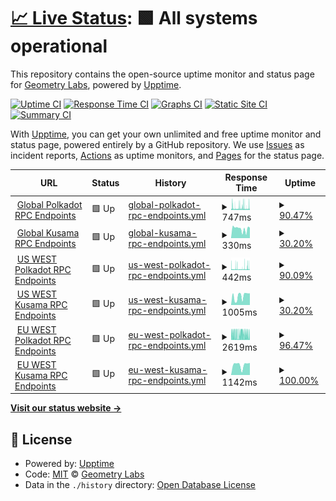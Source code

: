 # [📈 Live Status](https://status.substrate.geometry.io): <!--live status--> **🟩 All systems operational**

This repository contains the open-source uptime monitor and status page for [Geometry Labs](https://status.substrate.geometry.io), powered by [Upptime](https://github.com/upptime/upptime).

[![Uptime CI](https://github.com/geometry-labs/substrate-status-page/workflows/Uptime%20CI/badge.svg)](https://github.com/geometry-labs/substrate-status-page/actions?query=workflow%3A%22Uptime+CI%22)
[![Response Time CI](https://github.com/geometry-labs/substrate-status-page/workflows/Response%20Time%20CI/badge.svg)](https://github.com/geometry-labs/substrate-status-page/actions?query=workflow%3A%22Response+Time+CI%22)
[![Graphs CI](https://github.com/geometry-labs/substrate-status-page/workflows/Graphs%20CI/badge.svg)](https://github.com/geometry-labs/substrate-status-page/actions?query=workflow%3A%22Graphs+CI%22)
[![Static Site CI](https://github.com/geometry-labs/substrate-status-page/workflows/Static%20Site%20CI/badge.svg)](https://github.com/geometry-labs/substrate-status-page/actions?query=workflow%3A%22Static+Site+CI%22)
[![Summary CI](https://github.com/geometry-labs/substrate-status-page/workflows/Summary%20CI/badge.svg)](https://github.com/geometry-labs/substrate-status-page/actions?query=workflow%3A%22Summary+CI%22)

With [Upptime](https://upptime.js.org), you can get your own unlimited and free uptime monitor and status page, powered entirely by a GitHub repository. We use [Issues](https://github.com/geometry-labs/substrate-status-page/issues) as incident reports, [Actions](https://github.com/geometry-labs/substrate-status-page/actions) as uptime monitors, and [Pages](https://status.substrate.geometry.io) for the status page.

<!--start: status pages-->
<!-- This summary is generated by Upptime (https://github.com/upptime/upptime) -->
<!-- Do not edit this manually, your changes will be overwritten -->
<!-- prettier-ignore -->
| URL | Status | History | Response Time | Uptime |
| --- | ------ | ------- | ------------- | ------ |
| <img alt="" src="https://favicons.githubusercontent.com/polkadot.geometry.io" height="13"> [Global Polkadot RPC Endpoints](https://polkadot.geometry.io/api) | 🟩 Up | [global-polkadot-rpc-endpoints.yml](https://github.com/geometry-labs/substrate-status-page/commits/HEAD/history/global-polkadot-rpc-endpoints.yml) | <details><summary><img alt="Response time graph" src="./graphs/global-polkadot-rpc-endpoints/response-time-week.png" height="20"> 747ms</summary><br><a href="https://status.substrate.geometry.io/history/global-polkadot-rpc-endpoints"><img alt="Response time 1645" src="https://img.shields.io/endpoint?url=https%3A%2F%2Fraw.githubusercontent.com%2Fgeometry-labs%2Fsubstrate-status-page%2FHEAD%2Fapi%2Fglobal-polkadot-rpc-endpoints%2Fresponse-time.json"></a><br><a href="https://status.substrate.geometry.io/history/global-polkadot-rpc-endpoints"><img alt="24-hour response time 629" src="https://img.shields.io/endpoint?url=https%3A%2F%2Fraw.githubusercontent.com%2Fgeometry-labs%2Fsubstrate-status-page%2FHEAD%2Fapi%2Fglobal-polkadot-rpc-endpoints%2Fresponse-time-day.json"></a><br><a href="https://status.substrate.geometry.io/history/global-polkadot-rpc-endpoints"><img alt="7-day response time 747" src="https://img.shields.io/endpoint?url=https%3A%2F%2Fraw.githubusercontent.com%2Fgeometry-labs%2Fsubstrate-status-page%2FHEAD%2Fapi%2Fglobal-polkadot-rpc-endpoints%2Fresponse-time-week.json"></a><br><a href="https://status.substrate.geometry.io/history/global-polkadot-rpc-endpoints"><img alt="30-day response time 1667" src="https://img.shields.io/endpoint?url=https%3A%2F%2Fraw.githubusercontent.com%2Fgeometry-labs%2Fsubstrate-status-page%2FHEAD%2Fapi%2Fglobal-polkadot-rpc-endpoints%2Fresponse-time-month.json"></a><br><a href="https://status.substrate.geometry.io/history/global-polkadot-rpc-endpoints"><img alt="1-year response time 1645" src="https://img.shields.io/endpoint?url=https%3A%2F%2Fraw.githubusercontent.com%2Fgeometry-labs%2Fsubstrate-status-page%2FHEAD%2Fapi%2Fglobal-polkadot-rpc-endpoints%2Fresponse-time-year.json"></a></details> | <details><summary><a href="https://status.substrate.geometry.io/history/global-polkadot-rpc-endpoints">90.47%</a></summary><a href="https://status.substrate.geometry.io/history/global-polkadot-rpc-endpoints"><img alt="All-time uptime 94.29%" src="https://img.shields.io/endpoint?url=https%3A%2F%2Fraw.githubusercontent.com%2Fgeometry-labs%2Fsubstrate-status-page%2FHEAD%2Fapi%2Fglobal-polkadot-rpc-endpoints%2Fuptime.json"></a><br><a href="https://status.substrate.geometry.io/history/global-polkadot-rpc-endpoints"><img alt="24-hour uptime 84.31%" src="https://img.shields.io/endpoint?url=https%3A%2F%2Fraw.githubusercontent.com%2Fgeometry-labs%2Fsubstrate-status-page%2FHEAD%2Fapi%2Fglobal-polkadot-rpc-endpoints%2Fuptime-day.json"></a><br><a href="https://status.substrate.geometry.io/history/global-polkadot-rpc-endpoints"><img alt="7-day uptime 90.47%" src="https://img.shields.io/endpoint?url=https%3A%2F%2Fraw.githubusercontent.com%2Fgeometry-labs%2Fsubstrate-status-page%2FHEAD%2Fapi%2Fglobal-polkadot-rpc-endpoints%2Fuptime-week.json"></a><br><a href="https://status.substrate.geometry.io/history/global-polkadot-rpc-endpoints"><img alt="30-day uptime 94.29%" src="https://img.shields.io/endpoint?url=https%3A%2F%2Fraw.githubusercontent.com%2Fgeometry-labs%2Fsubstrate-status-page%2FHEAD%2Fapi%2Fglobal-polkadot-rpc-endpoints%2Fuptime-month.json"></a><br><a href="https://status.substrate.geometry.io/history/global-polkadot-rpc-endpoints"><img alt="1-year uptime 94.29%" src="https://img.shields.io/endpoint?url=https%3A%2F%2Fraw.githubusercontent.com%2Fgeometry-labs%2Fsubstrate-status-page%2FHEAD%2Fapi%2Fglobal-polkadot-rpc-endpoints%2Fuptime-year.json"></a></details>
| <img alt="" src="https://favicons.githubusercontent.com/kusama.geometry.io" height="13"> [Global Kusama RPC Endpoints](https://kusama.geometry.io/api) | 🟩 Up | [global-kusama-rpc-endpoints.yml](https://github.com/geometry-labs/substrate-status-page/commits/HEAD/history/global-kusama-rpc-endpoints.yml) | <details><summary><img alt="Response time graph" src="./graphs/global-kusama-rpc-endpoints/response-time-week.png" height="20"> 330ms</summary><br><a href="https://status.substrate.geometry.io/history/global-kusama-rpc-endpoints"><img alt="Response time 766" src="https://img.shields.io/endpoint?url=https%3A%2F%2Fraw.githubusercontent.com%2Fgeometry-labs%2Fsubstrate-status-page%2FHEAD%2Fapi%2Fglobal-kusama-rpc-endpoints%2Fresponse-time.json"></a><br><a href="https://status.substrate.geometry.io/history/global-kusama-rpc-endpoints"><img alt="24-hour response time 368" src="https://img.shields.io/endpoint?url=https%3A%2F%2Fraw.githubusercontent.com%2Fgeometry-labs%2Fsubstrate-status-page%2FHEAD%2Fapi%2Fglobal-kusama-rpc-endpoints%2Fresponse-time-day.json"></a><br><a href="https://status.substrate.geometry.io/history/global-kusama-rpc-endpoints"><img alt="7-day response time 330" src="https://img.shields.io/endpoint?url=https%3A%2F%2Fraw.githubusercontent.com%2Fgeometry-labs%2Fsubstrate-status-page%2FHEAD%2Fapi%2Fglobal-kusama-rpc-endpoints%2Fresponse-time-week.json"></a><br><a href="https://status.substrate.geometry.io/history/global-kusama-rpc-endpoints"><img alt="30-day response time 365" src="https://img.shields.io/endpoint?url=https%3A%2F%2Fraw.githubusercontent.com%2Fgeometry-labs%2Fsubstrate-status-page%2FHEAD%2Fapi%2Fglobal-kusama-rpc-endpoints%2Fresponse-time-month.json"></a><br><a href="https://status.substrate.geometry.io/history/global-kusama-rpc-endpoints"><img alt="1-year response time 766" src="https://img.shields.io/endpoint?url=https%3A%2F%2Fraw.githubusercontent.com%2Fgeometry-labs%2Fsubstrate-status-page%2FHEAD%2Fapi%2Fglobal-kusama-rpc-endpoints%2Fresponse-time-year.json"></a></details> | <details><summary><a href="https://status.substrate.geometry.io/history/global-kusama-rpc-endpoints">30.20%</a></summary><a href="https://status.substrate.geometry.io/history/global-kusama-rpc-endpoints"><img alt="All-time uptime 0.00%" src="https://img.shields.io/endpoint?url=https%3A%2F%2Fraw.githubusercontent.com%2Fgeometry-labs%2Fsubstrate-status-page%2FHEAD%2Fapi%2Fglobal-kusama-rpc-endpoints%2Fuptime.json"></a><br><a href="https://status.substrate.geometry.io/history/global-kusama-rpc-endpoints"><img alt="24-hour uptime 100.00%" src="https://img.shields.io/endpoint?url=https%3A%2F%2Fraw.githubusercontent.com%2Fgeometry-labs%2Fsubstrate-status-page%2FHEAD%2Fapi%2Fglobal-kusama-rpc-endpoints%2Fuptime-day.json"></a><br><a href="https://status.substrate.geometry.io/history/global-kusama-rpc-endpoints"><img alt="7-day uptime 30.20%" src="https://img.shields.io/endpoint?url=https%3A%2F%2Fraw.githubusercontent.com%2Fgeometry-labs%2Fsubstrate-status-page%2FHEAD%2Fapi%2Fglobal-kusama-rpc-endpoints%2Fuptime-week.json"></a><br><a href="https://status.substrate.geometry.io/history/global-kusama-rpc-endpoints"><img alt="30-day uptime 13.94%" src="https://img.shields.io/endpoint?url=https%3A%2F%2Fraw.githubusercontent.com%2Fgeometry-labs%2Fsubstrate-status-page%2FHEAD%2Fapi%2Fglobal-kusama-rpc-endpoints%2Fuptime-month.json"></a><br><a href="https://status.substrate.geometry.io/history/global-kusama-rpc-endpoints"><img alt="1-year uptime 0.00%" src="https://img.shields.io/endpoint?url=https%3A%2F%2Fraw.githubusercontent.com%2Fgeometry-labs%2Fsubstrate-status-page%2FHEAD%2Fapi%2Fglobal-kusama-rpc-endpoints%2Fuptime-year.json"></a></details>
| <img alt="" src="https://favicons.githubusercontent.com/polkadot-us-west-2.geometry.io" height="13"> [US WEST Polkadot RPC Endpoints](https://polkadot-us-west-2.geometry.io/api) | 🟩 Up | [us-west-polkadot-rpc-endpoints.yml](https://github.com/geometry-labs/substrate-status-page/commits/HEAD/history/us-west-polkadot-rpc-endpoints.yml) | <details><summary><img alt="Response time graph" src="./graphs/us-west-polkadot-rpc-endpoints/response-time-week.png" height="20"> 442ms</summary><br><a href="https://status.substrate.geometry.io/history/us-west-polkadot-rpc-endpoints"><img alt="Response time 1366" src="https://img.shields.io/endpoint?url=https%3A%2F%2Fraw.githubusercontent.com%2Fgeometry-labs%2Fsubstrate-status-page%2FHEAD%2Fapi%2Fus-west-polkadot-rpc-endpoints%2Fresponse-time.json"></a><br><a href="https://status.substrate.geometry.io/history/us-west-polkadot-rpc-endpoints"><img alt="24-hour response time 297" src="https://img.shields.io/endpoint?url=https%3A%2F%2Fraw.githubusercontent.com%2Fgeometry-labs%2Fsubstrate-status-page%2FHEAD%2Fapi%2Fus-west-polkadot-rpc-endpoints%2Fresponse-time-day.json"></a><br><a href="https://status.substrate.geometry.io/history/us-west-polkadot-rpc-endpoints"><img alt="7-day response time 442" src="https://img.shields.io/endpoint?url=https%3A%2F%2Fraw.githubusercontent.com%2Fgeometry-labs%2Fsubstrate-status-page%2FHEAD%2Fapi%2Fus-west-polkadot-rpc-endpoints%2Fresponse-time-week.json"></a><br><a href="https://status.substrate.geometry.io/history/us-west-polkadot-rpc-endpoints"><img alt="30-day response time 1371" src="https://img.shields.io/endpoint?url=https%3A%2F%2Fraw.githubusercontent.com%2Fgeometry-labs%2Fsubstrate-status-page%2FHEAD%2Fapi%2Fus-west-polkadot-rpc-endpoints%2Fresponse-time-month.json"></a><br><a href="https://status.substrate.geometry.io/history/us-west-polkadot-rpc-endpoints"><img alt="1-year response time 1366" src="https://img.shields.io/endpoint?url=https%3A%2F%2Fraw.githubusercontent.com%2Fgeometry-labs%2Fsubstrate-status-page%2FHEAD%2Fapi%2Fus-west-polkadot-rpc-endpoints%2Fresponse-time-year.json"></a></details> | <details><summary><a href="https://status.substrate.geometry.io/history/us-west-polkadot-rpc-endpoints">90.09%</a></summary><a href="https://status.substrate.geometry.io/history/us-west-polkadot-rpc-endpoints"><img alt="All-time uptime 93.59%" src="https://img.shields.io/endpoint?url=https%3A%2F%2Fraw.githubusercontent.com%2Fgeometry-labs%2Fsubstrate-status-page%2FHEAD%2Fapi%2Fus-west-polkadot-rpc-endpoints%2Fuptime.json"></a><br><a href="https://status.substrate.geometry.io/history/us-west-polkadot-rpc-endpoints"><img alt="24-hour uptime 100.00%" src="https://img.shields.io/endpoint?url=https%3A%2F%2Fraw.githubusercontent.com%2Fgeometry-labs%2Fsubstrate-status-page%2FHEAD%2Fapi%2Fus-west-polkadot-rpc-endpoints%2Fuptime-day.json"></a><br><a href="https://status.substrate.geometry.io/history/us-west-polkadot-rpc-endpoints"><img alt="7-day uptime 90.09%" src="https://img.shields.io/endpoint?url=https%3A%2F%2Fraw.githubusercontent.com%2Fgeometry-labs%2Fsubstrate-status-page%2FHEAD%2Fapi%2Fus-west-polkadot-rpc-endpoints%2Fuptime-week.json"></a><br><a href="https://status.substrate.geometry.io/history/us-west-polkadot-rpc-endpoints"><img alt="30-day uptime 93.59%" src="https://img.shields.io/endpoint?url=https%3A%2F%2Fraw.githubusercontent.com%2Fgeometry-labs%2Fsubstrate-status-page%2FHEAD%2Fapi%2Fus-west-polkadot-rpc-endpoints%2Fuptime-month.json"></a><br><a href="https://status.substrate.geometry.io/history/us-west-polkadot-rpc-endpoints"><img alt="1-year uptime 93.59%" src="https://img.shields.io/endpoint?url=https%3A%2F%2Fraw.githubusercontent.com%2Fgeometry-labs%2Fsubstrate-status-page%2FHEAD%2Fapi%2Fus-west-polkadot-rpc-endpoints%2Fuptime-year.json"></a></details>
| <img alt="" src="https://favicons.githubusercontent.com/kusama-us-west-2.geometry.io" height="13"> [US WEST Kusama RPC Endpoints](https://kusama-us-west-2.geometry.io/api) | 🟩 Up | [us-west-kusama-rpc-endpoints.yml](https://github.com/geometry-labs/substrate-status-page/commits/HEAD/history/us-west-kusama-rpc-endpoints.yml) | <details><summary><img alt="Response time graph" src="./graphs/us-west-kusama-rpc-endpoints/response-time-week.png" height="20"> 1005ms</summary><br><a href="https://status.substrate.geometry.io/history/us-west-kusama-rpc-endpoints"><img alt="Response time 1397" src="https://img.shields.io/endpoint?url=https%3A%2F%2Fraw.githubusercontent.com%2Fgeometry-labs%2Fsubstrate-status-page%2FHEAD%2Fapi%2Fus-west-kusama-rpc-endpoints%2Fresponse-time.json"></a><br><a href="https://status.substrate.geometry.io/history/us-west-kusama-rpc-endpoints"><img alt="24-hour response time 1298" src="https://img.shields.io/endpoint?url=https%3A%2F%2Fraw.githubusercontent.com%2Fgeometry-labs%2Fsubstrate-status-page%2FHEAD%2Fapi%2Fus-west-kusama-rpc-endpoints%2Fresponse-time-day.json"></a><br><a href="https://status.substrate.geometry.io/history/us-west-kusama-rpc-endpoints"><img alt="7-day response time 1005" src="https://img.shields.io/endpoint?url=https%3A%2F%2Fraw.githubusercontent.com%2Fgeometry-labs%2Fsubstrate-status-page%2FHEAD%2Fapi%2Fus-west-kusama-rpc-endpoints%2Fresponse-time-week.json"></a><br><a href="https://status.substrate.geometry.io/history/us-west-kusama-rpc-endpoints"><img alt="30-day response time 1025" src="https://img.shields.io/endpoint?url=https%3A%2F%2Fraw.githubusercontent.com%2Fgeometry-labs%2Fsubstrate-status-page%2FHEAD%2Fapi%2Fus-west-kusama-rpc-endpoints%2Fresponse-time-month.json"></a><br><a href="https://status.substrate.geometry.io/history/us-west-kusama-rpc-endpoints"><img alt="1-year response time 1397" src="https://img.shields.io/endpoint?url=https%3A%2F%2Fraw.githubusercontent.com%2Fgeometry-labs%2Fsubstrate-status-page%2FHEAD%2Fapi%2Fus-west-kusama-rpc-endpoints%2Fresponse-time-year.json"></a></details> | <details><summary><a href="https://status.substrate.geometry.io/history/us-west-kusama-rpc-endpoints">30.20%</a></summary><a href="https://status.substrate.geometry.io/history/us-west-kusama-rpc-endpoints"><img alt="All-time uptime 7.19%" src="https://img.shields.io/endpoint?url=https%3A%2F%2Fraw.githubusercontent.com%2Fgeometry-labs%2Fsubstrate-status-page%2FHEAD%2Fapi%2Fus-west-kusama-rpc-endpoints%2Fuptime.json"></a><br><a href="https://status.substrate.geometry.io/history/us-west-kusama-rpc-endpoints"><img alt="24-hour uptime 100.00%" src="https://img.shields.io/endpoint?url=https%3A%2F%2Fraw.githubusercontent.com%2Fgeometry-labs%2Fsubstrate-status-page%2FHEAD%2Fapi%2Fus-west-kusama-rpc-endpoints%2Fuptime-day.json"></a><br><a href="https://status.substrate.geometry.io/history/us-west-kusama-rpc-endpoints"><img alt="7-day uptime 30.20%" src="https://img.shields.io/endpoint?url=https%3A%2F%2Fraw.githubusercontent.com%2Fgeometry-labs%2Fsubstrate-status-page%2FHEAD%2Fapi%2Fus-west-kusama-rpc-endpoints%2Fuptime-week.json"></a><br><a href="https://status.substrate.geometry.io/history/us-west-kusama-rpc-endpoints"><img alt="30-day uptime 13.93%" src="https://img.shields.io/endpoint?url=https%3A%2F%2Fraw.githubusercontent.com%2Fgeometry-labs%2Fsubstrate-status-page%2FHEAD%2Fapi%2Fus-west-kusama-rpc-endpoints%2Fuptime-month.json"></a><br><a href="https://status.substrate.geometry.io/history/us-west-kusama-rpc-endpoints"><img alt="1-year uptime 7.19%" src="https://img.shields.io/endpoint?url=https%3A%2F%2Fraw.githubusercontent.com%2Fgeometry-labs%2Fsubstrate-status-page%2FHEAD%2Fapi%2Fus-west-kusama-rpc-endpoints%2Fuptime-year.json"></a></details>
| <img alt="" src="https://favicons.githubusercontent.com/polkadot-eu-west-1.geometry.io" height="13"> [EU WEST Polkadot RPC Endpoints](https://polkadot-eu-west-1.geometry.io/api) | 🟩 Up | [eu-west-polkadot-rpc-endpoints.yml](https://github.com/geometry-labs/substrate-status-page/commits/HEAD/history/eu-west-polkadot-rpc-endpoints.yml) | <details><summary><img alt="Response time graph" src="./graphs/eu-west-polkadot-rpc-endpoints/response-time-week.png" height="20"> 2619ms</summary><br><a href="https://status.substrate.geometry.io/history/eu-west-polkadot-rpc-endpoints"><img alt="Response time 2579" src="https://img.shields.io/endpoint?url=https%3A%2F%2Fraw.githubusercontent.com%2Fgeometry-labs%2Fsubstrate-status-page%2FHEAD%2Fapi%2Feu-west-polkadot-rpc-endpoints%2Fresponse-time.json"></a><br><a href="https://status.substrate.geometry.io/history/eu-west-polkadot-rpc-endpoints"><img alt="24-hour response time 2577" src="https://img.shields.io/endpoint?url=https%3A%2F%2Fraw.githubusercontent.com%2Fgeometry-labs%2Fsubstrate-status-page%2FHEAD%2Fapi%2Feu-west-polkadot-rpc-endpoints%2Fresponse-time-day.json"></a><br><a href="https://status.substrate.geometry.io/history/eu-west-polkadot-rpc-endpoints"><img alt="7-day response time 2619" src="https://img.shields.io/endpoint?url=https%3A%2F%2Fraw.githubusercontent.com%2Fgeometry-labs%2Fsubstrate-status-page%2FHEAD%2Fapi%2Feu-west-polkadot-rpc-endpoints%2Fresponse-time-week.json"></a><br><a href="https://status.substrate.geometry.io/history/eu-west-polkadot-rpc-endpoints"><img alt="30-day response time 2599" src="https://img.shields.io/endpoint?url=https%3A%2F%2Fraw.githubusercontent.com%2Fgeometry-labs%2Fsubstrate-status-page%2FHEAD%2Fapi%2Feu-west-polkadot-rpc-endpoints%2Fresponse-time-month.json"></a><br><a href="https://status.substrate.geometry.io/history/eu-west-polkadot-rpc-endpoints"><img alt="1-year response time 2579" src="https://img.shields.io/endpoint?url=https%3A%2F%2Fraw.githubusercontent.com%2Fgeometry-labs%2Fsubstrate-status-page%2FHEAD%2Fapi%2Feu-west-polkadot-rpc-endpoints%2Fresponse-time-year.json"></a></details> | <details><summary><a href="https://status.substrate.geometry.io/history/eu-west-polkadot-rpc-endpoints">96.47%</a></summary><a href="https://status.substrate.geometry.io/history/eu-west-polkadot-rpc-endpoints"><img alt="All-time uptime 95.38%" src="https://img.shields.io/endpoint?url=https%3A%2F%2Fraw.githubusercontent.com%2Fgeometry-labs%2Fsubstrate-status-page%2FHEAD%2Fapi%2Feu-west-polkadot-rpc-endpoints%2Fuptime.json"></a><br><a href="https://status.substrate.geometry.io/history/eu-west-polkadot-rpc-endpoints"><img alt="24-hour uptime 91.59%" src="https://img.shields.io/endpoint?url=https%3A%2F%2Fraw.githubusercontent.com%2Fgeometry-labs%2Fsubstrate-status-page%2FHEAD%2Fapi%2Feu-west-polkadot-rpc-endpoints%2Fuptime-day.json"></a><br><a href="https://status.substrate.geometry.io/history/eu-west-polkadot-rpc-endpoints"><img alt="7-day uptime 96.47%" src="https://img.shields.io/endpoint?url=https%3A%2F%2Fraw.githubusercontent.com%2Fgeometry-labs%2Fsubstrate-status-page%2FHEAD%2Fapi%2Feu-west-polkadot-rpc-endpoints%2Fuptime-week.json"></a><br><a href="https://status.substrate.geometry.io/history/eu-west-polkadot-rpc-endpoints"><img alt="30-day uptime 95.38%" src="https://img.shields.io/endpoint?url=https%3A%2F%2Fraw.githubusercontent.com%2Fgeometry-labs%2Fsubstrate-status-page%2FHEAD%2Fapi%2Feu-west-polkadot-rpc-endpoints%2Fuptime-month.json"></a><br><a href="https://status.substrate.geometry.io/history/eu-west-polkadot-rpc-endpoints"><img alt="1-year uptime 95.38%" src="https://img.shields.io/endpoint?url=https%3A%2F%2Fraw.githubusercontent.com%2Fgeometry-labs%2Fsubstrate-status-page%2FHEAD%2Fapi%2Feu-west-polkadot-rpc-endpoints%2Fuptime-year.json"></a></details>
| <img alt="" src="https://favicons.githubusercontent.com/kusama-eu-west-1.geometry.io" height="13"> [EU WEST Kusama RPC Endpoints](https://kusama-eu-west-1.geometry.io/api) | 🟩 Up | [eu-west-kusama-rpc-endpoints.yml](https://github.com/geometry-labs/substrate-status-page/commits/HEAD/history/eu-west-kusama-rpc-endpoints.yml) | <details><summary><img alt="Response time graph" src="./graphs/eu-west-kusama-rpc-endpoints/response-time-week.png" height="20"> 1142ms</summary><br><a href="https://status.substrate.geometry.io/history/eu-west-kusama-rpc-endpoints"><img alt="Response time 980" src="https://img.shields.io/endpoint?url=https%3A%2F%2Fraw.githubusercontent.com%2Fgeometry-labs%2Fsubstrate-status-page%2FHEAD%2Fapi%2Feu-west-kusama-rpc-endpoints%2Fresponse-time.json"></a><br><a href="https://status.substrate.geometry.io/history/eu-west-kusama-rpc-endpoints"><img alt="24-hour response time 1333" src="https://img.shields.io/endpoint?url=https%3A%2F%2Fraw.githubusercontent.com%2Fgeometry-labs%2Fsubstrate-status-page%2FHEAD%2Fapi%2Feu-west-kusama-rpc-endpoints%2Fresponse-time-day.json"></a><br><a href="https://status.substrate.geometry.io/history/eu-west-kusama-rpc-endpoints"><img alt="7-day response time 1142" src="https://img.shields.io/endpoint?url=https%3A%2F%2Fraw.githubusercontent.com%2Fgeometry-labs%2Fsubstrate-status-page%2FHEAD%2Fapi%2Feu-west-kusama-rpc-endpoints%2Fresponse-time-week.json"></a><br><a href="https://status.substrate.geometry.io/history/eu-west-kusama-rpc-endpoints"><img alt="30-day response time 996" src="https://img.shields.io/endpoint?url=https%3A%2F%2Fraw.githubusercontent.com%2Fgeometry-labs%2Fsubstrate-status-page%2FHEAD%2Fapi%2Feu-west-kusama-rpc-endpoints%2Fresponse-time-month.json"></a><br><a href="https://status.substrate.geometry.io/history/eu-west-kusama-rpc-endpoints"><img alt="1-year response time 980" src="https://img.shields.io/endpoint?url=https%3A%2F%2Fraw.githubusercontent.com%2Fgeometry-labs%2Fsubstrate-status-page%2FHEAD%2Fapi%2Feu-west-kusama-rpc-endpoints%2Fresponse-time-year.json"></a></details> | <details><summary><a href="https://status.substrate.geometry.io/history/eu-west-kusama-rpc-endpoints">100.00%</a></summary><a href="https://status.substrate.geometry.io/history/eu-west-kusama-rpc-endpoints"><img alt="All-time uptime 94.58%" src="https://img.shields.io/endpoint?url=https%3A%2F%2Fraw.githubusercontent.com%2Fgeometry-labs%2Fsubstrate-status-page%2FHEAD%2Fapi%2Feu-west-kusama-rpc-endpoints%2Fuptime.json"></a><br><a href="https://status.substrate.geometry.io/history/eu-west-kusama-rpc-endpoints"><img alt="24-hour uptime 100.00%" src="https://img.shields.io/endpoint?url=https%3A%2F%2Fraw.githubusercontent.com%2Fgeometry-labs%2Fsubstrate-status-page%2FHEAD%2Fapi%2Feu-west-kusama-rpc-endpoints%2Fuptime-day.json"></a><br><a href="https://status.substrate.geometry.io/history/eu-west-kusama-rpc-endpoints"><img alt="7-day uptime 100.00%" src="https://img.shields.io/endpoint?url=https%3A%2F%2Fraw.githubusercontent.com%2Fgeometry-labs%2Fsubstrate-status-page%2FHEAD%2Fapi%2Feu-west-kusama-rpc-endpoints%2Fuptime-week.json"></a><br><a href="https://status.substrate.geometry.io/history/eu-west-kusama-rpc-endpoints"><img alt="30-day uptime 99.03%" src="https://img.shields.io/endpoint?url=https%3A%2F%2Fraw.githubusercontent.com%2Fgeometry-labs%2Fsubstrate-status-page%2FHEAD%2Fapi%2Feu-west-kusama-rpc-endpoints%2Fuptime-month.json"></a><br><a href="https://status.substrate.geometry.io/history/eu-west-kusama-rpc-endpoints"><img alt="1-year uptime 94.58%" src="https://img.shields.io/endpoint?url=https%3A%2F%2Fraw.githubusercontent.com%2Fgeometry-labs%2Fsubstrate-status-page%2FHEAD%2Fapi%2Feu-west-kusama-rpc-endpoints%2Fuptime-year.json"></a></details>

<!--end: status pages-->

[**Visit our status website →**](https://status.substrate.geometry.io)

## 📄 License

- Powered by: [Upptime](https://github.com/upptime/upptime)
- Code: [MIT](./LICENSE) © [Geometry Labs](https://status.substrate.geometry.io)
- Data in the `./history` directory: [Open Database License](https://opendatacommons.org/licenses/odbl/1-0/)
